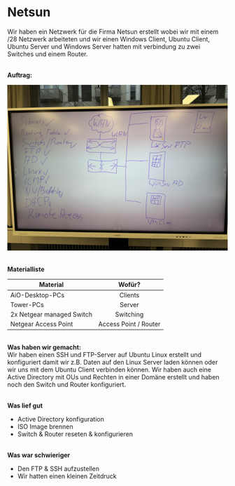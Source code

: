 # Netsun
Wir haben ein Netzwerk für die Firma Netsun erstellt wobei wir mit einem /28 Netzwerk arbeiteten und wir
einen Windows Client, Ubuntu Client, Ubuntu Server und Windows Server hatten mit verbindung zu zwei Switches
und einem Router.

<br> **Auftrag:** <br>

![Auftrag](arbeit.JPEG)

<br> **Materialliste** <br>

|         Material         |   Wofür?   |
|--------------------------|:----------:|
| AiO-Desktop-PCs          |   Clients  |
| Tower-PCs                |   Server   |
|2x Netgear managed Switch | Switching  |
| Netgear Access Point     | Access Point / Router  |

<br> **Was haben wir gemacht:** <br>
Wir haben einen SSH und FTP-Server auf Ubuntu Linux erstellt und konfiguriert damit wir z.B. Daten auf den 
Linux Server laden können oder wir uns mit dem Ubuntu Client verbinden können. Wir haben auch eine Active
Directory mit OUs und Rechten in einer Domäne erstellt und haben noch den Switch und Router konfiguriert.

<br> **Was lief gut** <br>
- Active Directory konfiguration
- ISO Image brennen
- Switch & Router reseten & konfigurieren

<br> **Was war schwieriger** <br>
- Den FTP & SSH aufzustellen
- Wir hatten einen kleinen Zeitdruck

